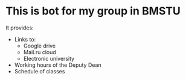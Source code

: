 # This is bot for my group in BMSTU
It provides:
- Links to:
  - Google drive
  - Mail.ru cloud
  - Electronic university
- Working hours of the Deputy Dean
- Schedule of classes
